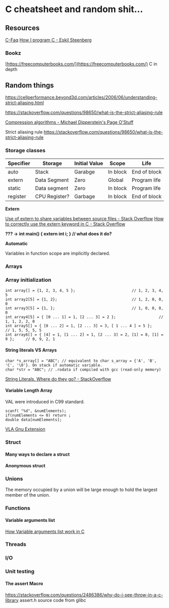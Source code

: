 # C cheatsheet and random shit...

## Resources 

[C-Faq](http://c-faq.com/)
[How I program C - Eskil Steenberg](https://youtu.be/443UNeGrFoM)

### Bookz

[https://freecomputerbooks.com/](https://freecomputerbooks.com/)
C in depth

## Random things

https://cellperformance.beyond3d.com/articles/2006/06/understanding-strict-aliasing.html

https://stackoverflow.com/questions/98650/what-is-the-strict-aliasing-rule

[Compression algorithms - Michael Dipperstein's Page O'Stuff](http://michael.dipperstein.com/index.html)

Strict aliasing rule
https://stackoverflow.com/questions/98650/what-is-the-strict-aliasing-rule

### Storage classes

| Specifier | Storage       | Initial Value | Scope      | Life         |
|-----------|---------------|---------------|------------|--------------|
| auto      | Stack         | Garabge       | In block   | End of block |
| extern    | Data Segment  | Zero          | Global     | Program life |
| static    | Data segment  | Zero          | In block   | Program life |
| register  | CPU Register? | Garbage       | In block   | End of block |

**Extern**

[Use of extern to share variables between source files - Stack Overflow](https://stackoverflow.com/questions/1433204/how-do-i-use-extern-to-share-variables-between-source-files)
[How to correctly use the extern keyword in C - Stack Overflow](https://stackoverflow.com/questions/496448/how-to-correctly-use-the-extern-keyword-in-c)

**??? -> int main() { extern int i; } // what does it do?**


**Automatic**

Variables in function scope are implicitly declared.



### Arrays

### Array initialization

```
int array[] = {1, 2, 3, 4, 5 }; 						// 1, 2, 3, 4, 5
int array2[5] = {1, 2};         						// 1, 2, 0, 0, 0
int array3[5] = {1, };          						// 1, 0, 0, 0, 0
int array4[5] = { [0 ... 1] = 1, [2 ... 3] = 2 };   				// 1, 1, 2, 2, 0
int array5[] = { [0 ... 2] = 1, [2 ... 3] = 3, [ 1 ... 4 ] = 5 }; 		// 1, 5, 5, 5, 5
int array6[] = { [4] = 1, [1 ... 2] = 1, [2 ... 3] = 2, [1] = 8, [1] = 9 }; 	// 0, 9, 2, 1
```

#### String literals VS Arrays

```
char *s_array[] = "ABC"; // equivalent to char s_array = {'A', 'B', 'C', '\0'}. On stack if automatic variable.
char *str = "ABC"; // .rodata if compiled with gcc (read-only memory)
```
[String Literals. Where do they go? - StackOverflow](https://stackoverflow.com/questions/2589949/string-literals-where-do-they-go)

#### Variable Length Array

VAL were introduced in C99 standard.

```
scanf( "%d", &numElements);
if(numElements <= 0) return ;
double data[numElements];
```

[VLA Gnu Extension](https://gcc.gnu.org/onlinedocs/gcc/Variable-Length.html)


### Struct


#### Many ways to declare a struct


#### Anonymous struct


### Unions

The memory occupied by a union will be large enough to hold the largest member of the union.



### Functions



#### Variable arguments list

[How Variable arguments list work in C](https://blog.aaronballman.com/2012/06/how-variable-argument-lists-work-in-c/)



### Threads

### I/O

### Unit testing

#### The assert Macro

https://stackoverflow.com/questions/2486386/why-do-i-see-throw-in-a-c-library
assert.h source code from glibc

